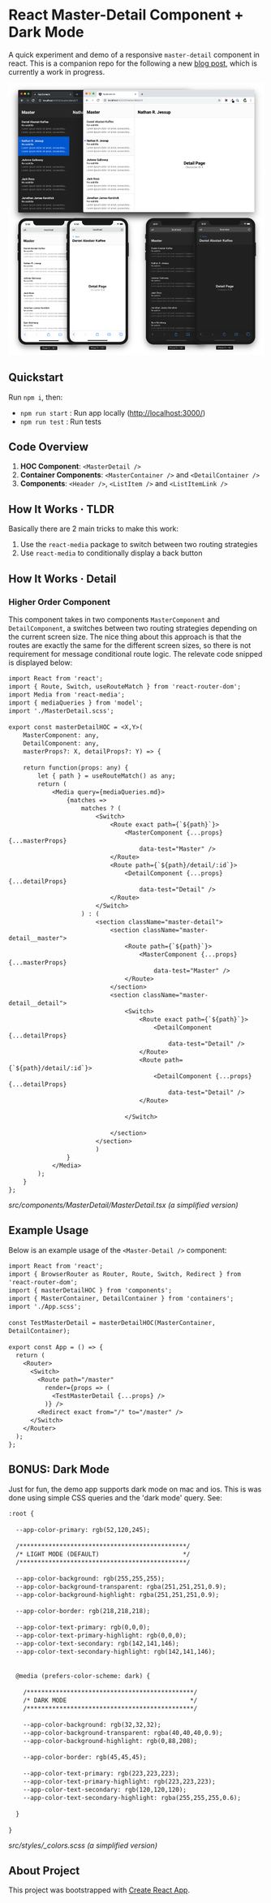 # **React** Master-Detail Component + Dark Mode

A quick experiment and demo of a responsive `master-detail` component in react. This is a companion repo for the following a new [blog post](), which is currently a work in progress.

![React Master Detail](README.png)

## Quickstart

Run `npm i`, then:
* `npm run start` : Run app locally ([http://localhost:3000/](http://localhost:3000/))
* `npm run test` : Run tests

## Code Overview

1. **HOC Component**: `<MasterDetail />`
2. **Container Components**: `<MasterContainer />` and `<DetailContainer />`
3. **Components**: `<Header />`, `<ListItem />` and `<ListItemLink />` 

## How It Works &middot; TLDR

Basically there are 2 main tricks to make this work:

1. Use the `react-media` package to switch between two routing strategies
2. Use `react-media` to conditionally display a back button

## How It Works &middot; Detail

### <MasterDetail /> Higher Order Component

This component takes in two components `MasterComponent` and `DetailComponent`, a switches between two routing strategies depending on the current screen size. The nice thing about this approach is that the routes are exactly the same for the different screen sizes, so there is not requirement for message conditional route logic. The relevate code snipped is displayed below:

```
import React from 'react';
import { Route, Switch, useRouteMatch } from 'react-router-dom';
import Media from 'react-media';
import { mediaQueries } from 'model';
import './MasterDetail.scss';

export const masterDetailHOC = <X,Y>(
    MasterComponent: any, 
    DetailComponent: any, 
    masterProps?: X, detailProps?: Y) => {

    return function(props: any) {
        let { path } = useRouteMatch() as any;
        return ( 
            <Media query={mediaQueries.md}>
                {matches =>
                    matches ? (
                        <Switch>
                            <Route exact path={`${path}`}>
                                <MasterComponent {...props} {...masterProps}
                                    data-test="Master" />
                            </Route>
                            <Route path={`${path}/detail/:id`}>
                                <DetailComponent {...props} {...detailProps} 
                                    data-test="Detail" />
                            </Route>
                        </Switch>
                    ) : (
                        <section className="master-detail">
                            <section className="master-detail__master">
                                <Route path={`${path}`}>
                                    <MasterComponent {...props} {...masterProps}
                                        data-test="Master" />
                                </Route>
                            </section>
                            <section className="master-detail__detail">
                                <Switch>
                                    <Route exact path={`${path}`}>
                                        <DetailComponent {...detailProps} 
                                            data-test="Detail" />  
                                    </Route>
                                    <Route path={`${path}/detail/:id`}>
                                        <DetailComponent {...props} {...detailProps}
                                            data-test="Detail" />  
                                    </Route>

                                </Switch>
                                
                            </section>
                        </section>
                        )
                }
            </Media>
        );
    }
};
```
*src/components/MasterDetail/MasterDetail.tsx* *(a simplified version)*

## Example Usage

Below is an example usage of the `<Master-Detail />` component:

```
import React from 'react';
import { BrowserRouter as Router, Route, Switch, Redirect } from 'react-router-dom';
import { masterDetailHOC } from 'components';
import { MasterContainer, DetailContainer } from 'containers';
import './App.scss';

const TestMasterDetail = masterDetailHOC(MasterContainer, DetailContainer);

export const App = () => {
  return (
    <Router>
      <Switch>
        <Route path="/master"
          render={props => (
            <TestMasterDetail {...props} />
          )} />
        <Redirect exact from="/" to="/master" />
      </Switch>
    </Router>
  );
};
```

## BONUS: Dark Mode

Just for fun, the demo app supports dark mode on mac and ios. This is was done using simple CSS queries and the 'dark mode' query. See:

```
:root {

  --app-color-primary: rgb(52,120,245);

  /**********************************************/
  /* LIGHT MODE (DEFAULT)                       */
  /**********************************************/

  --app-color-background: rgb(255,255,255);
  --app-color-background-transparent: rgba(251,251,251,0.9);
  --app-color-background-highlight: rgba(251,251,251,0.9);

  --app-color-border: rgb(218,218,218);

  --app-color-text-primary: rgb(0,0,0);
  --app-color-text-primary-highlight: rgb(0,0,0);
  --app-color-text-secondary: rgb(142,141,146);
  --app-color-text-secondary-highlight: rgb(142,141,146);


  @media (prefers-color-scheme: dark) {

    /**********************************************/
    /* DARK MODE                                  */
    /**********************************************/

    --app-color-background: rgb(32,32,32);
    --app-color-background-transparent: rgba(40,40,40,0.9);
    --app-color-background-highlight: rgb(0,88,208);

    --app-color-border: rgb(45,45,45);

    --app-color-text-primary: rgb(223,223,223);
    --app-color-text-primary-highlight: rgb(223,223,223);
    --app-color-text-secondary: rgb(120,120,120);
    --app-color-text-secondary-highlight: rgba(255,255,255,0.6);

  }

}
```
*src/styles/_colors.scss* *(a simplified version)*

## About Project

This project was bootstrapped with [Create React App](https://github.com/facebook/create-react-app).